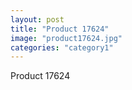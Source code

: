 ```yaml
---
layout: post
title: "Product 17624"
image: "product17624.jpg"
categories: "category1"
---
```

Product 17624
